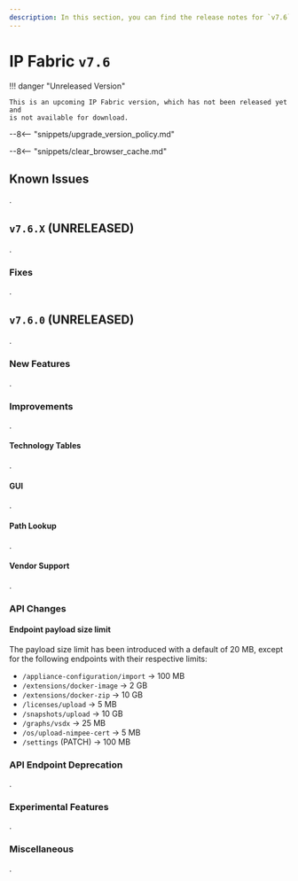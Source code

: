```yaml
---
description: In this section, you can find the release notes for `v7.6` releases.
---
```


# IP Fabric `v7.6`

!!! danger "Unreleased Version"

    This is an upcoming IP Fabric version, which has not been released yet and
    is not available for download.

--8<-- "snippets/upgrade_version_policy.md"

--8<-- "snippets/clear_browser_cache.md"

## Known Issues

.

## `v7.6.X` (UNRELEASED)

.

### Fixes

.

## `v7.6.0` (UNRELEASED)

.

### New Features

.

### Improvements

.

#### Technology Tables

.

#### GUI

.

#### Path Lookup

.

#### Vendor Support

.

### API Changes

#### Endpoint payload size limit

The payload size limit has been introduced with a default of 20 MB, except for the following endpoints with their respective limits:

- `/appliance-configuration/import` -> 100 MB
- `/extensions/docker-image` -> 2 GB
- `/extensions/docker-zip` -> 10 GB
- `/licenses/upload` -> 5 MB
- `/snapshots/upload` -> 10 GB
- `/graphs/vsdx` -> 25 MB
- `/os/upload-nimpee-cert` -> 5 MB
- `/settings` (PATCH) -> 100 MB

### API Endpoint Deprecation

.

### Experimental Features

.

### Miscellaneous

.
